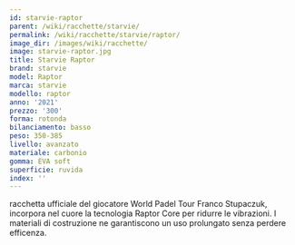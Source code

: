 ```yaml
---
id: starvie-raptor
parent: /wiki/racchette/starvie/
permalink: /wiki/racchette/starvie/raptor/
image_dir: /images/wiki/racchette/
image: starvie-raptor.jpg
title: Starvie Raptor
brand: starvie
model: Raptor
marca: starvie
modello: raptor
anno: '2021'
prezzo: '300'
forma: rotonda
bilanciamento: basso
peso: 350-385
livello: avanzato
materiale: carbonio
gomma: EVA soft
superficie: ruvida
index: ''
---
```

racchetta ufficiale del giocatore World Padel Tour Franco Stupaczuk, incorpora nel cuore la tecnologia Raptor Core per ridurre le vibrazioni. I materiali di costruzione ne garantiscono un uso prolungato senza perdere efficenza.